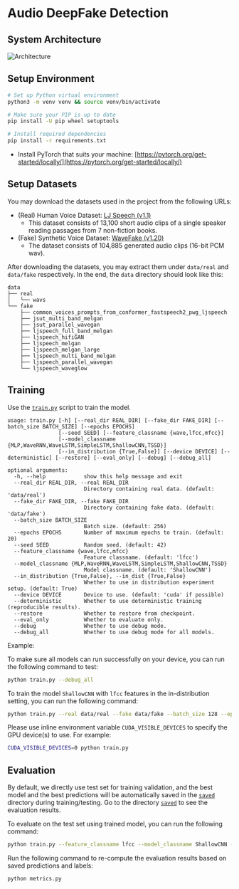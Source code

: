 # Audio DeepFake Detection



## System Architecture
![Architecture](https://github.com/user-attachments/assets/0c0b6eb5-8129-408f-9df1-e4629e9302c0)





## Setup Environment

```bash
# Set up Python virtual environment
python3 -m venv venv && source venv/bin/activate

# Make sure your PIP is up to date
pip install -U pip wheel setuptools

# Install required dependencies
pip install -r requirements.txt
```

-   Install PyTorch that suits your machine: [https://pytorch.org/get-started/locally/](https://pytorch.org/get-started/locally/)

## Setup Datasets

You may download the datasets used in the project from the following URLs:

-   (Real) Human Voice Dataset: [LJ Speech (v1.1)](https://keithito.com/LJ-Speech-Dataset/)
    -   This dataset consists of 13,100 short audio clips of a single speaker reading passages from 7 non-fiction books.
-   (Fake) Synthetic Voice Dataset: [WaveFake (v1.20)](https://zenodo.org/record/5642694)
    -   The dataset consists of 104,885 generated audio clips (16-bit PCM wav).

After downloading the datasets, you may extract them under `data/real` and `data/fake` respectively. In the end, the `data` directory should look like this:

```
data
├── real
│   └── wavs
└── fake
    ├── common_voices_prompts_from_conformer_fastspeech2_pwg_ljspeech
    ├── jsut_multi_band_melgan
    ├── jsut_parallel_wavegan
    ├── ljspeech_full_band_melgan
    ├── ljspeech_hifiGAN
    ├── ljspeech_melgan
    ├── ljspeech_melgan_large
    ├── ljspeech_multi_band_melgan
    ├── ljspeech_parallel_wavegan
    └── ljspeech_waveglow
```


## Training

Use the [`train.py`](train.py) script to train the model.

```
usage: train.py [-h] [--real_dir REAL_DIR] [--fake_dir FAKE_DIR] [--batch_size BATCH_SIZE] [--epochs EPOCHS]
                [--seed SEED] [--feature_classname {wave,lfcc,mfcc}]
                [--model_classname {MLP,WaveRNN,WaveLSTM,SimpleLSTM,ShallowCNN,TSSD}]
                [--in_distribution {True,False}] [--device DEVICE] [--deterministic] [--restore] [--eval_only] [--debug] [--debug_all]

optional arguments:
  -h, --help            show this help message and exit
  --real_dir REAL_DIR, --real REAL_DIR
                        Directory containing real data. (default: 'data/real')
  --fake_dir FAKE_DIR, --fake FAKE_DIR
                        Directory containing fake data. (default: 'data/fake')
  --batch_size BATCH_SIZE
                        Batch size. (default: 256)
  --epochs EPOCHS       Number of maximum epochs to train. (default: 20)
  --seed SEED           Random seed. (default: 42)
  --feature_classname {wave,lfcc,mfcc}
                        Feature classname. (default: 'lfcc')
  --model_classname {MLP,WaveRNN,WaveLSTM,SimpleLSTM,ShallowCNN,TSSD}
                        Model classname. (default: 'ShallowCNN')
  --in_distribution {True,False}, --in_dist {True,False}
                        Whether to use in distribution experiment setup. (default: True)
  --device DEVICE       Device to use. (default: 'cuda' if possible)
  --deterministic       Whether to use deterministic training (reproducible results).
  --restore             Whether to restore from checkpoint.
  --eval_only           Whether to evaluate only.
  --debug               Whether to use debug mode.
  --debug_all           Whether to use debug mode for all models.
```

Example:

To make sure all models can run successfully on your device, you can run the following command to test:

```bash
python train.py --debug_all
```

To train the model `ShallowCNN` with `lfcc` features in the in-distribution setting, you can run the following command:

```bash
python train.py --real data/real --fake data/fake --batch_size 128 --epochs 20 --seed 42 --feature_classname lfcc --model_classname ShallowCNN
```

Please use inline environment variable `CUDA_VISIBLE_DEVICES` to specify the GPU device(s) to use. For example:

```bash
CUDA_VISIBLE_DEVICES=0 python train.py
```

## Evaluation

By default, we directly use test set for training validation, and the best model and the best predictions will be automatically saved in the [`saved`](saved) directory during training/testing. Go to the directory [`saved`](saved) to see the evaluation results.

To evaluate on the test set using trained model, you can run the following command:

```bash
python train.py --feature_classname lfcc --model_classname ShallowCNN --restore --eval_only
```

Run the following command to re-compute the evaluation results based on saved predictions and labels:

```bash
python metrics.py
```


